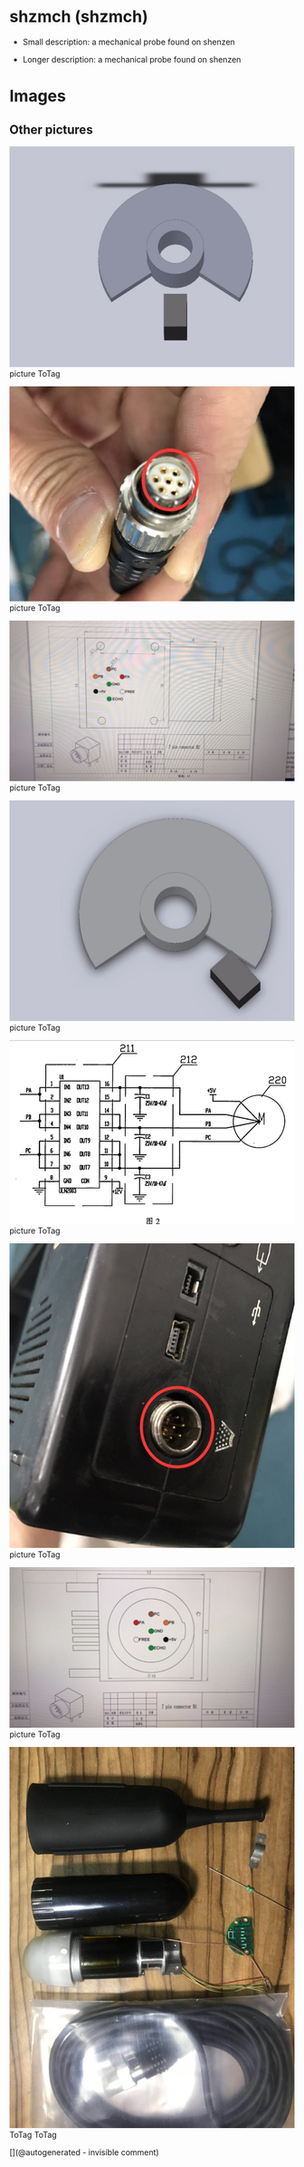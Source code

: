 # shzmch (shzmch)

* Small description: a mechanical probe found on shenzen

* Longer description: a mechanical probe found on shenzen

# Images

## Other pictures 

![](/include/cn_mechprob/IMG-20180328-WA0005.jpg)
picture
ToTag

![](/include/cn_mechprob/IMG-20180328-WA0001.jpg)
picture
ToTag

![](/include/cn_mechprob/IMG-20180328-WA0003.jpg)
picture
ToTag

![](/include/cn_mechprob/IMG-20180328-WA0004.jpg)
picture
ToTag

![](/include/cn_mechprob/IMG-20180328-WA0006.jpg)
picture
ToTag

![](/include/cn_mechprob/IMG-20180328-WA0000.jpg)
picture
ToTag

![](/include/cn_mechprob/IMG-20180328-WA0002.jpg)
picture
ToTag

![](/include/cn_mechprob/mech_probe.jpg)
ToTag
ToTag





[](@autogenerated - invisible comment)